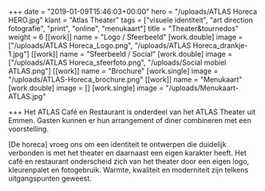 +++
date = "2019-01-09T15:46:03+00:00"
hero = "/uploads/ATLAS Horeca HERO.jpg"
klant = "Atlas Theater"
tags = ["visuele identiteit", "art direction fotografie", "print", "online", "menukaart"]
title = "Theater&tournedos"
weight = 6
[[work]]
name = "Logo / Sfeerbeeld"
[work.double]
image = ["/uploads/ATLAS Horeca_Logo.png", "/uploads/ATLAS Horeca_drankje-1.jpg"]
[[work]]
name = "Sfeerbeeld / Social"
[work.double]
image = ["/uploads/ATLAS Horeca_sfeerfoto.png", "/uploads/Social mobiel ATLAS.png"]
[[work]]
name = "Brochure"
[work.single]
image = "/uploads/ATLAS-Horeca_brochure.png"
[[work]]
name = "Menukaart"
[work.double]
image = []
[work.single]
image = "/uploads/Menukaart-ATLAS.jpg"

+++
Het ATLAS Café en Restaurant is onderdeel van het ATLAS Theater uit Emmen. Gasten kunnen er hun arrangement of diner combineren met een voorstelling.

\[De horeca\] vroeg ons om een identiteit te ontwerpen die duidelijk verbonden is met het theater en daarnaast een eigen karakter heeft. Het café en restaurant onderscheid zich van het theater door een eigen logo, kleurenpalet en fotogebruik. Warmte, kwaliteit en moderniteit zijn telkens uitgangspunten geweest.   